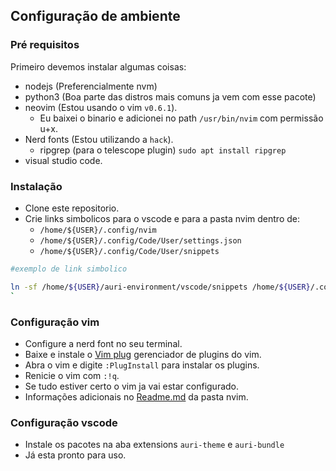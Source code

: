 ## Configuração de ambiente

### Pré requisitos
Primeiro devemos instalar algumas coisas:
- nodejs (Preferencialmente nvm)
- python3 (Boa parte das distros mais comuns ja vem com esse pacote)
- neovim (Estou usando o vim `v0.6.1`).
  - Eu baixei o binario e adicionei no path `/usr/bin/nvim` com permissão u+x.
- Nerd fonts (Estou utilizando a `hack`).
  - ripgrep (para o telescope plugin) `sudo apt install ripgrep`
- visual studio code.

### Instalação
- Clone este repositorio.
- Crie links simbolicos para o vscode e para a pasta nvim dentro de:
  - `/home/${USER}/.config/nvim` 
  - `/home/${USER}/.config/Code/User/settings.json`
  - `/home/${USER}/.config/Code/User/snippets`

```bash
#exemplo de link simbolico

ln -sf /home/${USER}/auri-environment/vscode/snippets /home/${USER}/.config/Code/User/snippets
`
```

### Configuração vim
- Configure a nerd font no seu terminal.
- Baixe e instale o [Vim plug](https://github.com/junegunn/vim-plug) gerenciador de plugins do vim.
- Abra o vim e digite `:PlugInstall` para instalar os plugins.
- Renicie o vim com `:!q`.
- Se tudo estiver certo o vim ja vai estar configurado.
- Informações adicionais no [Readme.md](https://github.com/AurinoJunior/auri-enviroment/tree/master/nvim) da pasta nvim.

### Configuração vscode
- Instale os pacotes na aba extensions `auri-theme` e `auri-bundle`
- Já esta pronto para uso.





